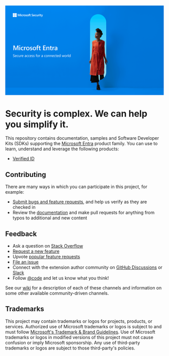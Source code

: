 ![Category overview](docs/images/entra_hero.png "Microsoft Entra")

# Security is complex. We can help you simplify it.

This repository contains documentation, samples and Software Developer Kits (SDKs) supporting the [Microsoft Entra](http://aka.ms/entra) product family. You can use to learn, understand and leverage the following products:

* [Verified ID](https://github.com/microsoft/entra/VerifiedID/README.md "Microsoft Entra Verified ID") 

## Contributing

There are many ways in which you can participate in this project, for example:

* [Submit bugs and feature requests](https://github.com/microsoft/entra/issues), and help us verify as they are checked in
* Review the [documentation](https://github.com/microsoft/entra/docs) and make pull requests for anything from typos to additional and new content

## Feedback

* Ask a question on [Stack Overflow](https://stackoverflow.com/questions/tagged/vscode)
* [Request a new feature](CONTRIBUTING.md)
* Upvote [popular feature requests](https://github.com/microsoft/vscode/issues?q=is%3Aopen+is%3Aissue+label%3Afeature-request+sort%3Areactions-%2B1-desc)
* [File an issue](https://github.com/microsoft/vscode/issues)
* Connect with the extension author community on [GitHub Discussions](https://github.com/microsoft/vscode-discussions/discussions) or [Slack](https://aka.ms/vscode-dev-community)
* Follow [@code](https://twitter.com/code) and let us know what you think!

See our [wiki](https://github.com/microsoft/vscode/wiki/Feedback-Channels) for a description of each of these channels and information on some other available community-driven channels.

## Trademarks

This project may contain trademarks or logos for projects, products, or services. Authorized use of Microsoft 
trademarks or logos is subject to and must follow 
[Microsoft's Trademark & Brand Guidelines](https://www.microsoft.com/en-us/legal/intellectualproperty/trademarks/usage/general).
Use of Microsoft trademarks or logos in modified versions of this project must not cause confusion or imply Microsoft sponsorship.
Any use of third-party trademarks or logos are subject to those third-party's policies.
